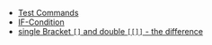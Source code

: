 - <a href="test-Command.md">Test Commands</a>
- <a href="IF-condition-structure.md">IF-Condition</a>
- <a href="single Bracket and double.md">single Bracket `[]` and double `[[]]` - the difference</a>

